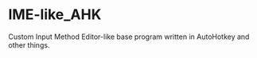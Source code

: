 # IME-like_AHK
Custom Input Method Editor-like base program written in AutoHotkey and other things.
